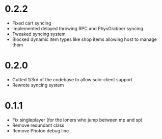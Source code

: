 # 0.2.2
- Fixed cart syncing
- Implemented delayed throwing RPC and PhysGrabber syncing
- Tweaked syncing system
- Blocked dynamic item types like shop items allowing host to manage them

# 0.2.0
- Gutted 1/3rd of the codebase to allow solo-client support
- Rewrote syncing system

# 0.1.1
- Fix singleplayer (for the loners who jump between mp and sp)
- Remove redundant class
- Remove Photon debug line